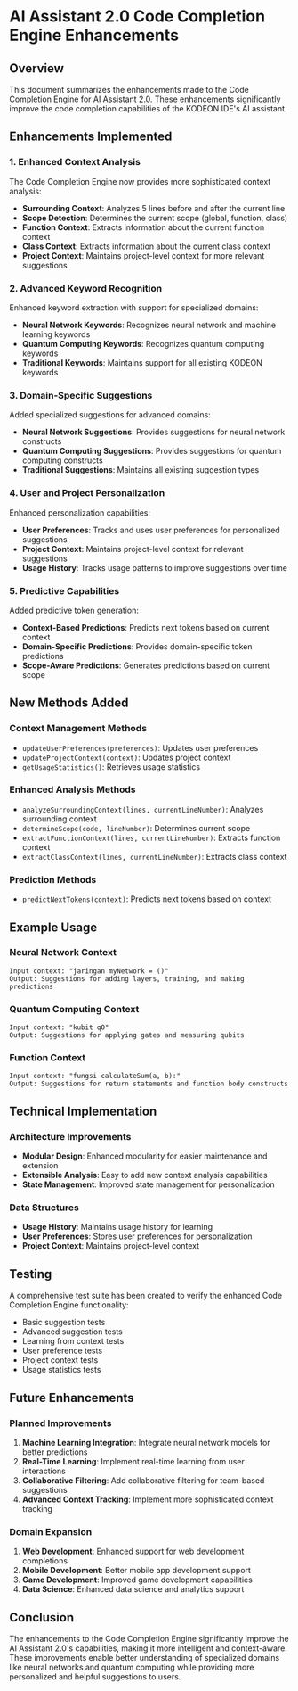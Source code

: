 # AI Assistant 2.0 Code Completion Engine Enhancements

## Overview

This document summarizes the enhancements made to the Code Completion Engine for AI Assistant 2.0. These enhancements significantly improve the code completion capabilities of the KODEON IDE's AI assistant.

## Enhancements Implemented

### 1. Enhanced Context Analysis

The Code Completion Engine now provides more sophisticated context analysis:

-   **Surrounding Context**: Analyzes 5 lines before and after the current line
-   **Scope Detection**: Determines the current scope (global, function, class)
-   **Function Context**: Extracts information about the current function context
-   **Class Context**: Extracts information about the current class context
-   **Project Context**: Maintains project-level context for more relevant suggestions

### 2. Advanced Keyword Recognition

Enhanced keyword extraction with support for specialized domains:

-   **Neural Network Keywords**: Recognizes neural network and machine learning keywords
-   **Quantum Computing Keywords**: Recognizes quantum computing keywords
-   **Traditional Keywords**: Maintains support for all existing KODEON keywords

### 3. Domain-Specific Suggestions

Added specialized suggestions for advanced domains:

-   **Neural Network Suggestions**: Provides suggestions for neural network constructs
-   **Quantum Computing Suggestions**: Provides suggestions for quantum computing constructs
-   **Traditional Suggestions**: Maintains all existing suggestion types

### 4. User and Project Personalization

Enhanced personalization capabilities:

-   **User Preferences**: Tracks and uses user preferences for personalized suggestions
-   **Project Context**: Maintains project-level context for relevant suggestions
-   **Usage History**: Tracks usage patterns to improve suggestions over time

### 5. Predictive Capabilities

Added predictive token generation:

-   **Context-Based Predictions**: Predicts next tokens based on current context
-   **Domain-Specific Predictions**: Provides domain-specific token predictions
-   **Scope-Aware Predictions**: Generates predictions based on current scope

## New Methods Added

### Context Management Methods

-   `updateUserPreferences(preferences)`: Updates user preferences
-   `updateProjectContext(context)`: Updates project context
-   `getUsageStatistics()`: Retrieves usage statistics

### Enhanced Analysis Methods

-   `analyzeSurroundingContext(lines, currentLineNumber)`: Analyzes surrounding context
-   `determineScope(code, lineNumber)`: Determines current scope
-   `extractFunctionContext(lines, currentLineNumber)`: Extracts function context
-   `extractClassContext(lines, currentLineNumber)`: Extracts class context

### Prediction Methods

-   `predictNextTokens(context)`: Predicts next tokens based on context

## Example Usage

### Neural Network Context

```
Input context: "jaringan myNetwork = ()"
Output: Suggestions for adding layers, training, and making predictions
```

### Quantum Computing Context

```
Input context: "kubit q0"
Output: Suggestions for applying gates and measuring qubits
```

### Function Context

```
Input context: "fungsi calculateSum(a, b):"
Output: Suggestions for return statements and function body constructs
```

## Technical Implementation

### Architecture Improvements

-   **Modular Design**: Enhanced modularity for easier maintenance and extension
-   **Extensible Analysis**: Easy to add new context analysis capabilities
-   **State Management**: Improved state management for personalization

### Data Structures

-   **Usage History**: Maintains usage history for learning
-   **User Preferences**: Stores user preferences for personalization
-   **Project Context**: Maintains project-level context

## Testing

A comprehensive test suite has been created to verify the enhanced Code Completion Engine functionality:

-   Basic suggestion tests
-   Advanced suggestion tests
-   Learning from context tests
-   User preference tests
-   Project context tests
-   Usage statistics tests

## Future Enhancements

### Planned Improvements

1. **Machine Learning Integration**: Integrate neural network models for better predictions
2. **Real-Time Learning**: Implement real-time learning from user interactions
3. **Collaborative Filtering**: Add collaborative filtering for team-based suggestions
4. **Advanced Context Tracking**: Implement more sophisticated context tracking

### Domain Expansion

1. **Web Development**: Enhanced support for web development completions
2. **Mobile Development**: Better mobile app development support
3. **Game Development**: Improved game development capabilities
4. **Data Science**: Enhanced data science and analytics support

## Conclusion

The enhancements to the Code Completion Engine significantly improve the AI Assistant 2.0's capabilities, making it more intelligent and context-aware. These improvements enable better understanding of specialized domains like neural networks and quantum computing while providing more personalized and helpful suggestions to users.
